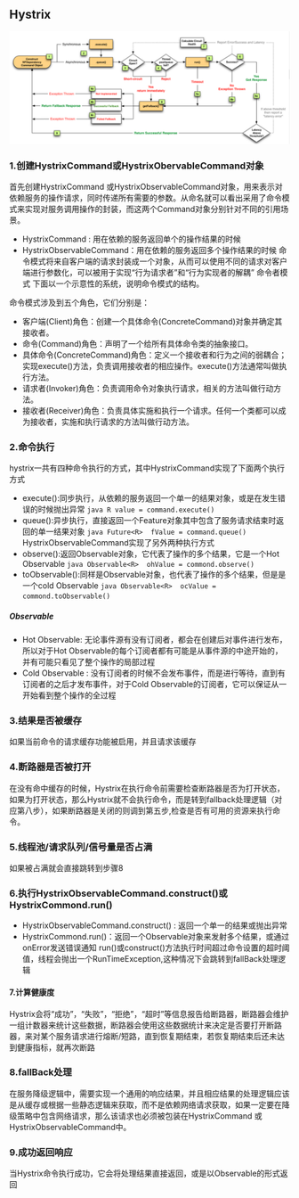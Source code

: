 
## Hystrix
![Hystrix](../../picture/hystrix/hystrix.png)

### 1.创建HystrixCommand或HystrixObervableCommand对象
首先创建HystrixCommand 或HystrixObservableCommand对象，用来表示对依赖服务的操作请求，同时传递所有需要的参数。从命名就可以看出采用了命令模式来实现对服务调用操作的封装，而这两个Command对象分别针对不同的引用场景。
- HystrixCommand : 用在依赖的服务返回单个的操作结果的时候
- HystrixObservableCommand：用在依赖的服务返回多个操作结果的时候
命令模式将来自客户端的请求封装成一个对象，从而可以使用不同的请求对客户端进行参数化，可以被用于实现“行为请求者”和“行为实现者的解耦”
命令者模式
下面以一个示意性的系统，说明命令模式的结构。

命令模式涉及到五个角色，它们分别是：
- 客户端(Client)角色：创建一个具体命令(ConcreteCommand)对象并确定其接收者。
- 命令(Command)角色：声明了一个给所有具体命令类的抽象接口。
- 具体命令(ConcreteCommand)角色：定义一个接收者和行为之间的弱耦合；实现execute()方法，负责调用接收者的相应操作。execute()方法通常叫做执行方法。
- 请求者(Invoker)角色：负责调用命令对象执行请求，相关的方法叫做行动方法。
- 接收者(Receiver)角色：负责具体实施和执行一个请求。任何一个类都可以成为接收者，实施和执行请求的方法叫做行动方法。
### 2.命令执行
hystrix一共有四种命令执行的方式，其中HystrixCommand实现了下面两个执行方式
- execute():同步执行，从依赖的服务返回一个单一的结果对象，或是在发生错误的时候抛出异常
        ```java
        R value = command.execute()
        ```
- queue():异步执行，直接返回一个Feature对象其中包含了服务请求结束时返回的单一结果对象
        ```java
            Future<R>  fValue = command.queue()
        ```
HystrixObservableCommand实现了另外两种执行方式
- observe():返回Observable对象，它代表了操作的多个结果，它是一个Hot Observable
        ```java
            Observable<R>  ohValue = commond.observe()
        ```
- toObservable():同样是Observable对象，也代表了操作的多个结果，但是是一个cold Observable
        ```java
        Observable<R>  ocValue = commond.toObservable()
        ```
##### Observable   
- Hot Observable: 无论事件源有没有订阅者，都会在创建后对事件进行发布，所以对于Hot Observable的每个订阅者都有可能是从事件源的中途开始的，并有可能只看见了整个操作的局部过程<br>
- Cold Observable : 没有订阅者的时候不会发布事件，而是进行等待，直到有订阅者的之后才发布事件，对于Cold Observable的订阅者，它可以保证从一开始看到整个操作的全过程
### 3.结果是否被缓存
   如果当前命令的请求缓存功能被启用，并且请求该缓存
### 4.断路器是否被打开
   在没有命中缓存的时候，Hystrix在执行命令前需要检查断路器是否为打开状态，如果为打开状态，那么Hystrix就不会执行命令，而是转到fallback处理逻辑（对应第八步），如果断路器是关闭的则调到第五步,检查是否有可用的资源来执行命令。
### 5.线程池/请求队列/信号量是否占满
   如果被占满就会直接跳转到步骤8
### 6.执行HystrixObservableCommand.construct()或HystrixCommond.run()
   - HystrixObservableCommand.construct() : 返回一个单一的结果或抛出异常
   - HystrixCommond.run()：返回一个Observable对象来发射多个结果，或通过onError发送错误通知
   run()或construct()方法执行时间超过命令设置的超时阈值，线程会抛出一个RunTimeException,这种情况下会跳转到fallBack处理逻辑
#### 7.计算健康度
   Hystrix会将“成功”，“失败”，“拒绝”，“超时”等信息报告给断路器，断路器会维护一组计数器来统计这些数据，断路器会使用这些数据统计来决定是否要打开断路器，来对某个服务请求进行熔断/短路，直到恢复期结束，若恢复期结束后还未达到健康指标，就再次断路
### 8.fallBack处理
   在服务降级逻辑中，需要实现一个通用的响应结果，并且相应结果的处理逻辑应该是从缓存或根据一些静态逻辑来获取，而不是依赖网络请求获取，如果一定要在降级策略中包含网络请求，那么该请求也必须被包装在HystrixCommand 或HystrixObservableCommand中。
### 9.成功返回响应
   当Hystrix命令执行成功，它会将处理结果直接返回，或是以Observable的形式返回

